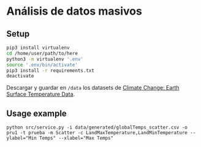 # Análisis de datos masivos

## Setup

```bash
pip3 install virtualenv
cd /home/user/path/to/here
python3 -m virtualenv '.env'
source '.env/bin/activate'
pip3 install -r requirements.txt
deactivate
```

Descargar y guardar en ```/data``` los datasets de [Climate Change: Earth Surface Temperature Data](https://www.kaggle.com/datasets/berkeleyearth/climate-change-earth-surface-temperature-data).


## Usage example

```
python src/service.py -i data/generated/globalTemps_scatter.csv -o pru1 -t prueba -m Scatter -c LandMaxTemperature,LandMinTemperature --ylabel="Min Temps" --xlabel="Max Temps"
```





